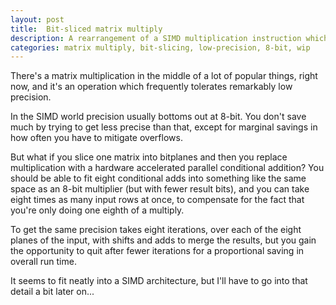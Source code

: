 ```yaml
---
layout: post
title:  Bit-sliced matrix multiply
description: A rearrangement of a SIMD multiplication instruction which allows efficient implementation of matrix multiplication of less than eight-bit precision.
categories: matrix multiply, bit-slicing, low-precision, 8-bit, wip
---
```


There's a matrix multiplication in the middle of a lot of popular things, right
now, and it's an operation which frequently tolerates remarkably low precision.

In the SIMD world precision usually bottoms out at 8-bit.  You don't save much
by trying to get less precise than that, except for marginal savings in how
often you have to mitigate overflows.

But what if you slice one matrix into bitplanes and then you replace
multiplication with a hardware accelerated parallel conditional addition?  You
should be able to fit eight conditional adds into something like the same space
as an 8-bit multiplier (but with fewer result bits), and you can take eight
times as many input rows at once, to compensate for the fact that you're only
doing one eighth of a multiply.

To get the same precision takes eight iterations, over each of the eight planes
of the input, with shifts and adds to merge the results, but you gain the
opportunity to quit after fewer iterations for a proportional saving in overall
run time.

It seems to fit neatly into a SIMD architecture, but I'll have to go into that
detail a bit later on...
